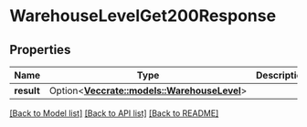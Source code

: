 # WarehouseLevelGet200Response

## Properties

Name | Type | Description | Notes
------------ | ------------- | ------------- | -------------
**result** | Option<[**Vec<crate::models::WarehouseLevel>**](warehouseLevel.md)> |  | [optional]

[[Back to Model list]](../README.md#documentation-for-models) [[Back to API list]](../README.md#documentation-for-api-endpoints) [[Back to README]](../README.md)


